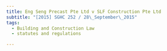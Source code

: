 ```yaml
---
title: Eng Seng Precast Pte Ltd v SLF Construction Pte Ltd 
subtitle: "[2015] SGHC 252 / 28\_September\_2015"
tags:
  - Building and Construction Law
  - statutes and regulations

---
```


